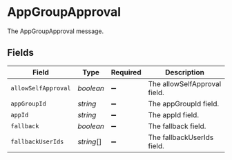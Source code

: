 # AppGroupApproval

The AppGroupApproval message.


## Fields

| Field                        | Type                         | Required                     | Description                  |
| ---------------------------- | ---------------------------- | ---------------------------- | ---------------------------- |
| `allowSelfApproval`          | *boolean*                    | :heavy_minus_sign:           | The allowSelfApproval field. |
| `appGroupId`                 | *string*                     | :heavy_minus_sign:           | The appGroupId field.        |
| `appId`                      | *string*                     | :heavy_minus_sign:           | The appId field.             |
| `fallback`                   | *boolean*                    | :heavy_minus_sign:           | The fallback field.          |
| `fallbackUserIds`            | *string*[]                   | :heavy_minus_sign:           | The fallbackUserIds field.   |